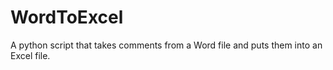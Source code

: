 # WordToExcel
A python script that takes comments from a Word file and puts them into an Excel file. 
